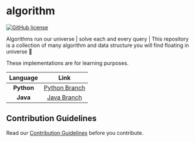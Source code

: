 # algorithm


[![GitHub license](https://img.shields.io/github/license/Naereen/StrapDown.js.svg)](LICENSE)


Algorithms run our universe | solve each and every query | This repository is a collection of many algorithm and data structure you will find floating in universe 🚀  

These implementations are for learning purposes.

| **Language** 	| **Link** 	|
|:---:	|:---:	|
| **Python** 	|  [Python Branch](https://github.com/itsvinayak/algorithm/tree/python)	|
|  **Java**	|  [Java Branch](https://github.com/itsvinayak/algorithm/tree/java)	|



## Contribution Guidelines
Read our [Contribution Guidelines](CONTRIBUTING.md) before you contribute.

